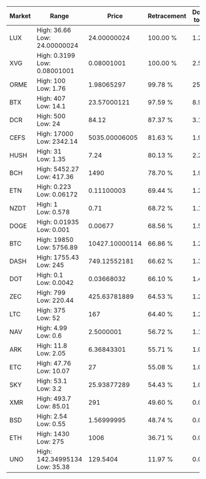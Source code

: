| Market | Range | Price| Retracement | Doubles to 50% |
| --- | --- | --- | --- | --- |
| LUX | High: 36.66<br />Low: 24.00000024 | 24.00000024 | 100.00 % | 1.26 |
| XVG | High: 0.3199<br />Low: 0.08001001 | 0.08001001 | 100.00 % | 2.50 |
| ORME | High: 100<br />Low: 1.76 | 1.98065297 | 99.78 % | 25.69 |
| BTX | High: 407<br />Low: 14.1 | 23.57000121 | 97.59 % | 8.93 |
| DCR | High: 500<br />Low: 24 | 84.12 | 87.37 % | 3.11 |
| CEFS | High: 17000<br />Low: 2342.14 | 5035.00006005 | 81.63 % | 1.92 |
| HUSH | High: 31<br />Low: 1.35 | 7.24 | 80.13 % | 2.23 |
| BCH | High: 5452.27<br />Low: 417.36 | 1490 | 78.70 % | 1.97 |
| ETN | High: 0.223<br />Low: 0.06172 | 0.11100003 | 69.44 % | 1.28 |
| NZDT | High: 1<br />Low: 0.578 | 0.71 | 68.72 % | 1.11 |
| DOGE | High: 0.01935<br />Low: 0.001 | 0.00677 | 68.56 % | 1.50 |
| BTC | High: 19850<br />Low: 5756.89 | 10427.10000114 | 66.86 % | 1.23 |
| DASH | High: 1755.43<br />Low: 245 | 749.12552181 | 66.62 % | 1.34 |
| DOT | High: 0.1<br />Low: 0.0042 | 0.03668032 | 66.10 % | 1.42 |
| ZEC | High: 799<br />Low: 220.44 | 425.63781889 | 64.53 % | 1.20 |
| LTC | High: 375<br />Low: 52 | 167 | 64.40 % | 1.28 |
| NAV | High: 4.99<br />Low: 0.6 | 2.5000001 | 56.72 % | 1.12 |
| ARK | High: 11.8<br />Low: 2.05 | 6.36843301 | 55.71 % | 1.09 |
| ETC | High: 47.76<br />Low: 10.07 | 27 | 55.08 % | 1.07 |
| SKY | High: 53.1<br />Low: 3.2 | 25.93877289 | 54.43 % | 1.09 |
| XMR | High: 493.7<br />Low: 85.01 | 291 | 49.60 % | 0.00 |
| BSD | High: 2.54<br />Low: 0.55 | 1.56999995 | 48.74 % | 0.00 |
| ETH | High: 1430<br />Low: 275 | 1006 | 36.71 % | 0.00 |
| UNO | High: 142.34995134<br />Low: 35.38 | 129.5404 | 11.97 % | 0.00 |
